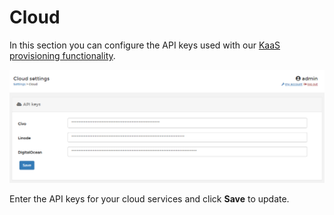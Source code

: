 # Cloud

In this section you can configure the API keys used with our [KaaS provisioning functionality](../../start/install/agent/kubernetes/kaas.md).

![](../../.gitbook/assets/2.13-settings-cloud-splash.png)

Enter the API keys for your cloud services and click **Save** to update.
